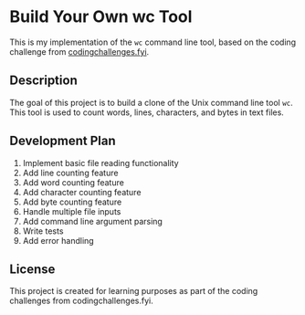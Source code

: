 # Build Your Own wc Tool

This is my implementation of the `wc` command line tool, based on the coding challenge from [codingchallenges.fyi](https://codingchallenges.fyi/challenges/challenge-wc).

## Description

The goal of this project is to build a clone of the Unix command line tool `wc`. This tool is used to count words, lines, characters, and bytes in text files.

## Development Plan

1. Implement basic file reading functionality
2. Add line counting feature
3. Add word counting feature
4. Add character counting feature
5. Add byte counting feature
6. Handle multiple file inputs
7. Add command line argument parsing
8. Write tests
9. Add error handling

## License

This project is created for learning purposes as part of the coding challenges from codingchallenges.fyi.


